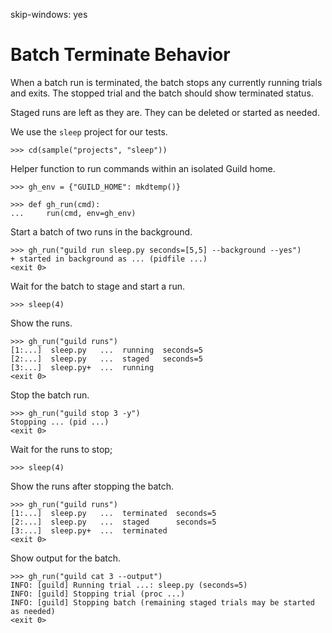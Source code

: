skip-windows: yes

# Batch Terminate Behavior

When a batch run is terminated, the batch stops any currently running
trials and exits. The stopped trial and the batch should show
terminated status.

Staged runs are left as they are. They can be deleted or started as
needed.

We use the `sleep` project for our tests.

    >>> cd(sample("projects", "sleep"))

Helper function to run commands within an isolated Guild home.

    >>> gh_env = {"GUILD_HOME": mkdtemp()}

    >>> def gh_run(cmd):
    ...     run(cmd, env=gh_env)

Start a batch of two runs in the background.

    >>> gh_run("guild run sleep.py seconds=[5,5] --background --yes")
    + started in background as ... (pidfile ...)
    <exit 0>

Wait for the batch to stage and start a run.

    >>> sleep(4)

Show the runs.

    >>> gh_run("guild runs")
    [1:...]  sleep.py   ...  running  seconds=5
    [2:...]  sleep.py   ...  staged   seconds=5
    [3:...]  sleep.py+  ...  running
    <exit 0>

Stop the batch run.

    >>> gh_run("guild stop 3 -y")
    Stopping ... (pid ...)
    <exit 0>

Wait for the runs to stop;

    >>> sleep(4)

Show the runs after stopping the batch.

    >>> gh_run("guild runs")
    [1:...]  sleep.py   ...  terminated  seconds=5
    [2:...]  sleep.py   ...  staged      seconds=5
    [3:...]  sleep.py+  ...  terminated
    <exit 0>

Show output for the batch.

    >>> gh_run("guild cat 3 --output")
    INFO: [guild] Running trial ...: sleep.py (seconds=5)
    INFO: [guild] Stopping trial (proc ...)
    INFO: [guild] Stopping batch (remaining staged trials may be started as needed)
    <exit 0>
